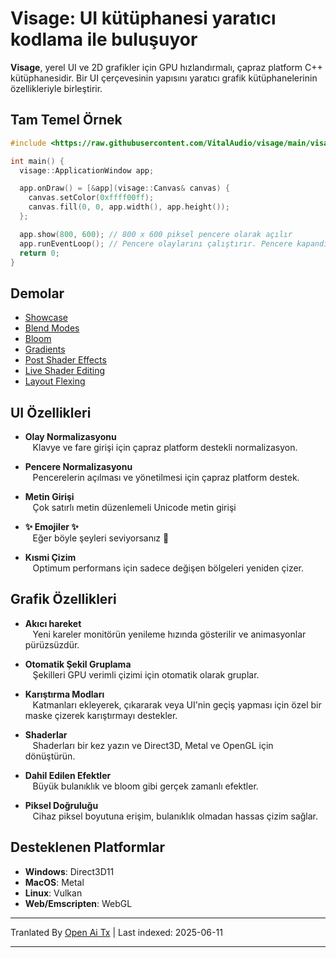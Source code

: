 # Visage: UI kütüphanesi yaratıcı kodlama ile buluşuyor

**Visage**, yerel UI ve 2D grafikler için GPU hızlandırmalı, çapraz platform C++ kütüphanesidir. Bir UI çerçevesinin yapısını yaratıcı grafik kütüphanelerinin özellikleriyle birleştirir.

## Tam Temel Örnek
```cpp
#include <https://raw.githubusercontent.com/VitalAudio/visage/main/visage_app/application_window.h>

int main() {
  visage::ApplicationWindow app;

  app.onDraw() = [&app](visage::Canvas& canvas) {
    canvas.setColor(0xffff00ff);
    canvas.fill(0, 0, app.width(), app.height());
  };

  app.show(800, 600); // 800 x 600 piksel pencere olarak açılır
  app.runEventLoop(); // Pencere olaylarını çalıştırır. Pencere kapandığında döner.
  return 0;
}
```

## Demolar
- [Showcase](https://visage.dev/examples/Showcase/)
- [Blend Modes](https://visage.dev/examples/BlendModes/)
- [Bloom](https://visage.dev/examples/Bloom/)
- [Gradients](https://visage.dev/examples/Gradients/)
- [Post Shader Effects](https://visage.dev/examples/PostEffects/)
- [Live Shader Editing](https://visage.dev/examples/LiveShaderEditing/)
- [Layout Flexing](https://visage.dev/examples/Layout/)

## UI Özellikleri

- **Olay Normalizasyonu**  
&nbsp;&nbsp;&nbsp;Klavye ve fare girişi için çapraz platform destekli normalizasyon.

- **Pencere Normalizasyonu**  
&nbsp;&nbsp;&nbsp;Pencerelerin açılması ve yönetilmesi için çapraz platform destek.

- **Metin Girişi**  
&nbsp;&nbsp;&nbsp;Çok satırlı metin düzenlemeli Unicode metin girişi

- **✨ Emojiler ✨**  
&nbsp;&nbsp;&nbsp;Eğer böyle şeyleri seviyorsanız 🤷

- **Kısmi Çizim**  
&nbsp;&nbsp;&nbsp;Optimum performans için sadece değişen bölgeleri yeniden çizer.

## Grafik Özellikleri

- **Akıcı hareket**  
&nbsp;&nbsp;&nbsp;Yeni kareler monitörün yenileme hızında gösterilir ve animasyonlar pürüzsüzdür.

- **Otomatik Şekil Gruplama**  
&nbsp;&nbsp;&nbsp;Şekilleri GPU verimli çizimi için otomatik olarak gruplar.

- **Karıştırma Modları**  
&nbsp;&nbsp;&nbsp;Katmanları ekleyerek, çıkararak veya UI'nin geçiş yapması için özel bir maske çizerek karıştırmayı destekler.

- **Shaderlar**  
&nbsp;&nbsp;&nbsp;Shaderları bir kez yazın ve Direct3D, Metal ve OpenGL için dönüştürün.

- **Dahil Edilen Efektler**  
&nbsp;&nbsp;&nbsp;Büyük bulanıklık ve bloom gibi gerçek zamanlı efektler.

- **Piksel Doğruluğu**  
&nbsp;&nbsp;&nbsp;Cihaz piksel boyutuna erişim, bulanıklık olmadan hassas çizim sağlar.

## Desteklenen Platformlar
- **Windows**: Direct3D11
- **MacOS**: Metal  
- **Linux**: Vulkan
- **Web/Emscripten**: WebGL

---

Tranlated By [Open Ai Tx](https://github.com/OpenAiTx/OpenAiTx) | Last indexed: 2025-06-11

---